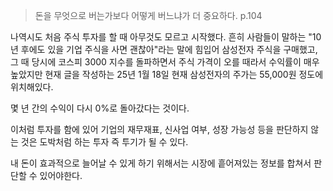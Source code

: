 > 돈을 무엇으로 버는가보다 어떻게 버느냐가 더 중요하다. p.104

나역시도 처음 주식 투자를 할 때 아무것도 모르고 시작했다. 흔히 사람들이 말하는 "10년 후에도 있을 기업 주식을 사면 괜찮아"라는 말에 힘입어 삼성전자 주식을 구매했고, 그 때 당시에 코스피 3000 지수를 돌파하면서 주식 가격이 오를 때라서 수익률이 매우 높았지만 현재 글을 작성하는 25년 1월 18일 현재 삼성전자의 주가는 55,000원 정도에 위치해있다.

몇 년 간의 수익이 다시 0%로 돌아갔다는 것이다.

이처럼 투자를 함에 있어 기업의 재무재표, 신사업 여부, 성장 가능성 등을 판단하지 않는 것은 도박처럼 하는 투자 즉 투기가 될 수 있다.

내 돈이 효과적으로 늘어날 수 있게 하기 위해서는 시장에 흩어져있는 정보를 합쳐서 판단할 수 있어야한다.
